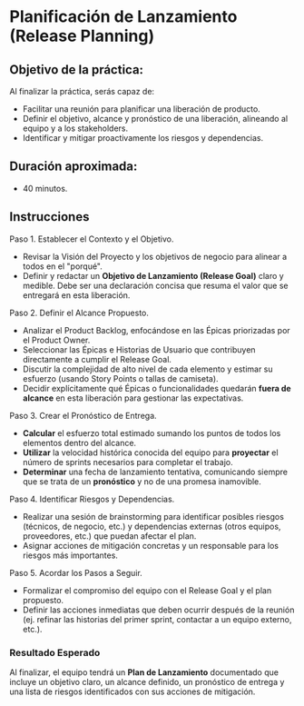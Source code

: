# Planificación de Lanzamiento (Release Planning)

## Objetivo de la práctica:
Al finalizar la práctica, serás capaz de:
-   Facilitar una reunión para planificar una liberación de producto.
-   Definir el objetivo, alcance y pronóstico de una liberación, alineando al equipo y a los stakeholders.
-   Identificar y mitigar proactivamente los riesgos y dependencias.

## Duración aproximada:
-   40 minutos.

## Instrucciones
Paso 1. Establecer el Contexto y el Objetivo.
-   Revisar la Visión del Proyecto y los objetivos de negocio para alinear a todos en el "porqué".
-   Definir y redactar un **Objetivo de Lanzamiento (Release Goal)** claro y medible. Debe ser una declaración concisa que resuma el valor que se entregará en esta liberación.

Paso 2. Definir el Alcance Propuesto.
-   Analizar el Product Backlog, enfocándose en las Épicas priorizadas por el Product Owner.
-   Seleccionar las Épicas e Historias de Usuario que contribuyen directamente a cumplir el Release Goal.
-   Discutir la complejidad de alto nivel de cada elemento y estimar su esfuerzo (usando Story Points o tallas de camiseta).
-   Decidir explícitamente qué Épicas o funcionalidades quedarán **fuera de alcance** en esta liberación para gestionar las expectativas.

Paso 3. Crear el Pronóstico de Entrega.
-   **Calcular** el esfuerzo total estimado sumando los puntos de todos los elementos dentro del alcance.
-   **Utilizar** la velocidad histórica conocida del equipo para **proyectar** el número de sprints necesarios para completar el trabajo.
-   **Determinar** una fecha de lanzamiento tentativa, comunicando siempre que se trata de un **pronóstico** y no de una promesa inamovible.

Paso 4. Identificar Riesgos y Dependencias.
-   Realizar una sesión de brainstorming para identificar posibles riesgos (técnicos, de negocio, etc.) y dependencias externas (otros equipos, proveedores, etc.) que puedan afectar el plan.
-   Asignar acciones de mitigación concretas y un responsable para los riesgos más importantes.

Paso 5. Acordar los Pasos a Seguir.
-   Formalizar el compromiso del equipo con el Release Goal y el plan propuesto.
-   Definir las acciones inmediatas que deben ocurrir después de la reunión (ej. refinar las historias del primer sprint, contactar a un equipo externo, etc.).

### Resultado Esperado
Al finalizar, el equipo tendrá un **Plan de Lanzamiento** documentado que incluye un objetivo claro, un alcance definido, un pronóstico de entrega y una lista de riesgos identificados con sus acciones de mitigación.
